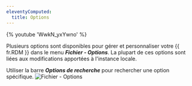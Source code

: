 ```yaml
---
eleventyComputed:
  title: Options
---
```

{% youtube 'WwkN_yxYwno' %}

Plusieurs options sont disponibles pour gérer et personnaliser votre {{ fr.RDM }} dans le menu ***Fichier - Options***. La plupart de ces options sont liées aux modifications apportées à l'instance locale.

Utiliser la barre ***Options de recherche*** pour rechercher une option spécifique.
![Fichier - Options](https://cdnweb.devolutions.net/docs/fr/rdm/windows/clip11282.png)
